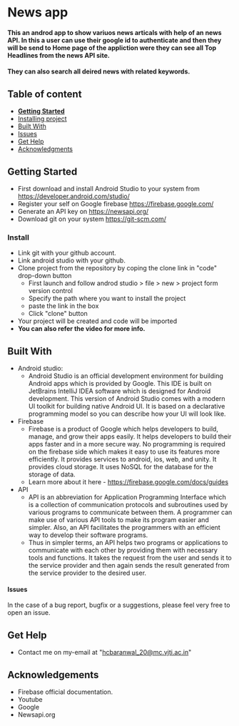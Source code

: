 # News app

#### This an androd app to show variuos news articals with help of an news API. In this a user can use their google id to authenticate and then they will be send to Home page of the appliction were they can see all Top Headlines from the news API site.
#### They can also search all deired news with related keywords.

## Table of content

- [**Getting Started**](#getting-started)
- [Installing project](#install)
- [Built With](#built-with)
- [Issues](#issues)
- [Get Help](#get-help)
- [Acknowledgments](#acknowledgements)

## Getting Started
 - First download and install Android Studio to your system from https://developer.android.com/studio/
 - Register your self on Google firebase https://firebase.google.com/
 - Generate an API key on https://newsapi.org/
 - Download git on your system https://git-scm.com/

### Install
 - Link git with your github account.
 - Link android studio with your github.
 - Clone project from the repository by coping the clone link in "code" drop-down button
   - First launch and follow androd studio > file > new > project form version control
   - Specify the path where you want to install the project
   - paste the link in the box
   - Click "clone" button
 - Your project will be created and code will be imported
 - **You can also refer the video for more info.**

## Built With
- Android studio:
  - Android Studio is an official development environment for building Android apps which is provided by Google. This IDE is built on JetBrains IntelliJ IDEA software which is designed for Android development. This version of Android Studio comes with a modern UI toolkit for building native Android UI. It is based on a declarative programming model so you can describe how your UI will look like.
- Firebase
  - Firebase is a product of Google which helps developers to build, manage, and grow their apps easily. It helps developers to build their apps faster and in a more secure way. No programming is required on the firebase side which makes it easy to use its features more efficiently. It provides services to android, ios, web, and unity. It provides cloud storage. It uses NoSQL for the database for the storage of data.
  - Learn more about it here - https://firebase.google.com/docs/guides
- API
  - API is an abbreviation for Application Programming Interface which is a collection of communication protocols and subroutines used by various programs to communicate between them. A programmer can make use of various API tools to make its program easier and simpler. Also, an API facilitates the programmers with an efficient way to develop their software programs.
  - Thus in simpler terms, an API helps two programs or applications to communicate with each other by providing them with necessary tools and functions. It takes the request from the user and sends it to the service provider and then again sends the result generated from the service provider to the desired user.

#### Issues
In the case of a bug report, bugfix or a suggestions, please feel very free to open an issue.

## Get Help
- Contact me on my-email at "hcbaranwal_20@mc.vjti.ac.in"

## Acknowledgements
- Firebase official documentation.
- Youtube
- Google
- Newsapi.org
